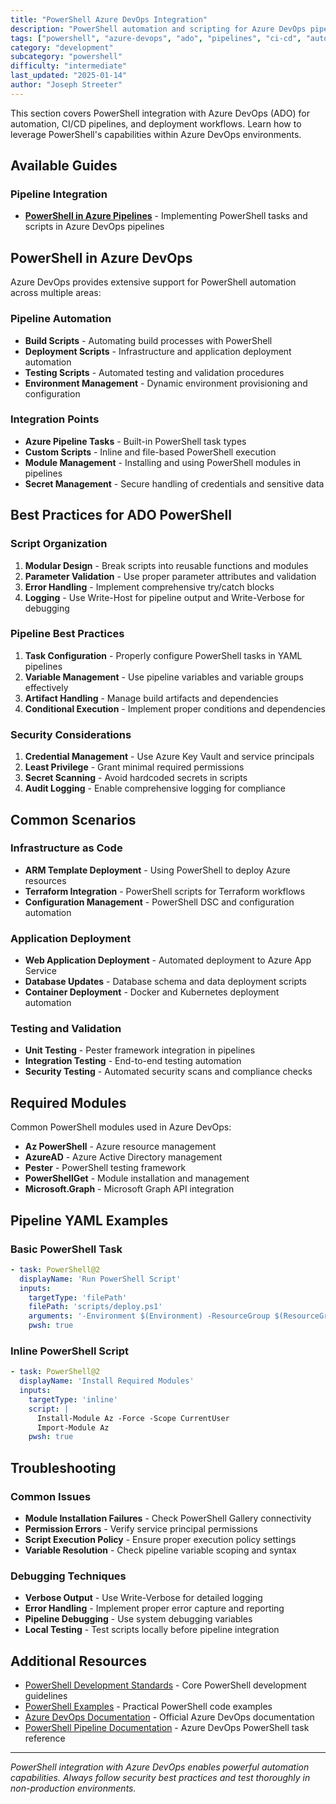 ```yaml
---
title: "PowerShell Azure DevOps Integration"
description: "PowerShell automation and scripting for Azure DevOps pipelines, deployments, and CI/CD workflows"
tags: ["powershell", "azure-devops", "ado", "pipelines", "ci-cd", "automation", "deployment"]
category: "development"
subcategory: "powershell"
difficulty: "intermediate"
last_updated: "2025-01-14"
author: "Joseph Streeter"
---
```


This section covers PowerShell integration with Azure DevOps (ADO) for automation, CI/CD pipelines, and deployment workflows. Learn how to leverage PowerShell's capabilities within Azure DevOps environments.

## Available Guides

### Pipeline Integration

- **[PowerShell in Azure Pipelines](pipelines.md)** - Implementing PowerShell tasks and scripts in Azure DevOps pipelines

## PowerShell in Azure DevOps

Azure DevOps provides extensive support for PowerShell automation across multiple areas:

### Pipeline Automation

- **Build Scripts** - Automating build processes with PowerShell
- **Deployment Scripts** - Infrastructure and application deployment automation
- **Testing Scripts** - Automated testing and validation procedures
- **Environment Management** - Dynamic environment provisioning and configuration

### Integration Points

- **Azure Pipeline Tasks** - Built-in PowerShell task types
- **Custom Scripts** - Inline and file-based PowerShell execution
- **Module Management** - Installing and using PowerShell modules in pipelines
- **Secret Management** - Secure handling of credentials and sensitive data

## Best Practices for ADO PowerShell

### Script Organization

1. **Modular Design** - Break scripts into reusable functions and modules
2. **Parameter Validation** - Use proper parameter attributes and validation
3. **Error Handling** - Implement comprehensive try/catch blocks
4. **Logging** - Use Write-Host for pipeline output and Write-Verbose for debugging

### Pipeline Best Practices

1. **Task Configuration** - Properly configure PowerShell tasks in YAML pipelines
2. **Variable Management** - Use pipeline variables and variable groups effectively
3. **Artifact Handling** - Manage build artifacts and dependencies
4. **Conditional Execution** - Implement proper conditions and dependencies

### Security Considerations

1. **Credential Management** - Use Azure Key Vault and service principals
2. **Least Privilege** - Grant minimal required permissions
3. **Secret Scanning** - Avoid hardcoded secrets in scripts
4. **Audit Logging** - Enable comprehensive logging for compliance

## Common Scenarios

### Infrastructure as Code

- **ARM Template Deployment** - Using PowerShell to deploy Azure resources
- **Terraform Integration** - PowerShell scripts for Terraform workflows
- **Configuration Management** - PowerShell DSC and configuration automation

### Application Deployment

- **Web Application Deployment** - Automated deployment to Azure App Service
- **Database Updates** - Database schema and data deployment scripts
- **Container Deployment** - Docker and Kubernetes deployment automation

### Testing and Validation

- **Unit Testing** - Pester framework integration in pipelines
- **Integration Testing** - End-to-end testing automation
- **Security Testing** - Automated security scans and compliance checks

## Required Modules

Common PowerShell modules used in Azure DevOps:

- **Az PowerShell** - Azure resource management
- **AzureAD** - Azure Active Directory management
- **Pester** - PowerShell testing framework
- **PowerShellGet** - Module installation and management
- **Microsoft.Graph** - Microsoft Graph API integration

## Pipeline YAML Examples

### Basic PowerShell Task

```yaml
- task: PowerShell@2
  displayName: 'Run PowerShell Script'
  inputs:
    targetType: 'filePath'
    filePath: 'scripts/deploy.ps1'
    arguments: '-Environment $(Environment) -ResourceGroup $(ResourceGroupName)'
    pwsh: true
```

### Inline PowerShell Script

```yaml
- task: PowerShell@2
  displayName: 'Install Required Modules'
  inputs:
    targetType: 'inline'
    script: |
      Install-Module Az -Force -Scope CurrentUser
      Import-Module Az
    pwsh: true
```

## Troubleshooting

### Common Issues

- **Module Installation Failures** - Check PowerShell Gallery connectivity
- **Permission Errors** - Verify service principal permissions
- **Script Execution Policy** - Ensure proper execution policy settings
- **Variable Resolution** - Check pipeline variable scoping and syntax

### Debugging Techniques

- **Verbose Output** - Use Write-Verbose for detailed logging
- **Error Handling** - Implement proper error capture and reporting
- **Pipeline Debugging** - Use system debugging variables
- **Local Testing** - Test scripts locally before pipeline integration

## Additional Resources

- [PowerShell Development Standards](../index.md) - Core PowerShell development guidelines
- [PowerShell Examples](../examples/index.md) - Practical PowerShell code examples
- [Azure DevOps Documentation](https://docs.microsoft.com/azure/devops/) - Official Azure DevOps documentation
- [PowerShell Pipeline Documentation](https://docs.microsoft.com/azure/devops/pipelines/tasks/utility/powershell) - Azure DevOps PowerShell task reference

---

*PowerShell integration with Azure DevOps enables powerful automation capabilities. Always follow security best practices and test thoroughly in non-production environments.*
